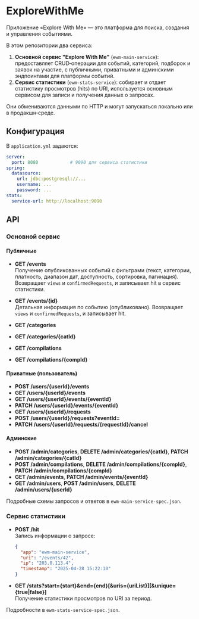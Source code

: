 # ExploreWithMe

Приложение «Explore With Me» — это платформа для поиска, создания и управления событиями.

В этом репозитории два сервиса:

1. **Основной сервис "Explore With Me"** (`ewm-main-service`): предоставляет CRUD‑операции для событий, категорий, подборок и заявок на участие, с публичными, приватными и админскими эндпоинтами для платформы  событий.
2. **Сервис статистики** (`ewm-stats-service`): собирает и отдает статистику просмотров (hits) по URI, используется основным сервисом для записи и получения данных о запросах.

Они обмениваются данными по HTTP и могут запускаться локально или в продакшн‑среде.

## Конфигурация

В `application.yml` задаются:

```yaml
server:
  port: 8080            # 9090 для сервиса статистики
spring:
  datasource:
    url: jdbc:postgresql://...
    username: ...
    password: ...
stats:
  service-url: http://localhost:9090
```

## API

### Основной сервис

#### Публичные

- **GET /events**  
  Получение опубликованных событий с фильтрами (текст, категории, платность, диапазон дат, доступность, сортировка, пагинация). Возвращает `views` и `confirmedRequests`, и записывает hit в сервис статистики.

- **GET /events/{id}**  
  Детальная информация по событию (опубликовано). Возвращает `views` и `confirmedRequests`, и записывает hit.

- **GET /categories**  
- **GET /categories/{catId}**  
- **GET /compilations**  
- **GET /compilations/{compId}**

#### Приватные (пользователь)

- **POST /users/{userId}/events**  
- **GET /users/{userId}/events**  
- **GET /users/{userId}/events/{eventId}**  
- **PATCH /users/{userId}/events/{eventId}**  
- **GET /users/{userId}/requests**  
- **POST /users/{userId}/requests?eventId=**  
- **PATCH /users/{userId}/requests/{requestId}/cancel**

#### Админские

- **POST /admin/categories**, **DELETE /admin/categories/{catId}**, **PATCH /admin/categories/{catId}**  
- **POST /admin/compilations**, **DELETE /admin/compilations/{compId}**, **PATCH /admin/compilations/{compId}**  
- **GET /admin/events**, **PATCH /admin/events/{eventId}**  
- **GET /admin/users**, **POST /admin/users**, **DELETE /admin/users/{userId}**

Подробные схемы запросов и ответов в `ewm-main-service-spec.json`.

### Сервис статистики

- **POST /hit**  
  Запись информации о запросе:
  ```json
  {
    "app": "ewm-main-service",
    "uri": "/events/42",
    "ip": "203.0.113.4",
    "timestamp": "2025-04-28 15:22:10"
  }
  ```

- **GET /stats?start={start}&end={end}[&uris={uriList}][&unique={true|false}]**  
  Получение статистики просмотров по URI за период.

Подробности в `ewm-stats-service-spec.json`.
